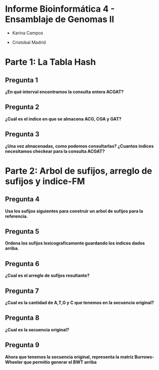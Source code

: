 Informe Bioinformática 4 - Ensamblaje de Genomas II
====

* Karina Campos

* Cristobal Madrid

Parte 1: La Tabla Hash
=====

## Pregunta 1

**¿En qué interval encontramos la consulta entera ACGAT?**

## Pregunta 2

**¿Cuál es el indice en que se almacena ACG, CGA y GAT?**

## Pregunta 3

**¿Una vez almacenadas, como podemos consultarlas? ¿Cuantos indices necesitamos checkear para la consulta ACGAT?**

Parte 2: Arbol de sufijos, arreglo de sufijos y indice-FM
=====

## Pregunta 4

**Usa los sufijos siguientes para construir un arbol de sufijos para la referencia.**

## Pregunta 5

**Ordena los sufijos lexicograficamente guardando los indices dados arriba.**

## Pregunta 6

**¿Cual es el arreglo de sufijos resultante?**

## Pregunta 7

**¿Cual es la cantidad de A,T,G y C que tenemos en la secuencia original?**
## Pregunta 8

**¿Cual es la secuencia original?**

## Pregunta 9

**Ahora que tenemos la secuencia original, representa la matriz Burrows-Wheeler que permitío generar el BWT arriba**

